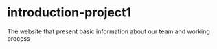 # introduction-project1
The website that present basic information about our team and working process
